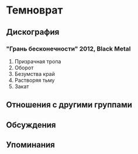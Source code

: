 # Темноврат



## Дискография

### "Грань бесконечности" 2012, Black Metal

1. Призрачная тропа 
2. Оборот 
3. Безумства край 
4. Растворяя тьму 
5. Закат 


## Отношения с другими группами


## Обсуждения


## Упоминания


